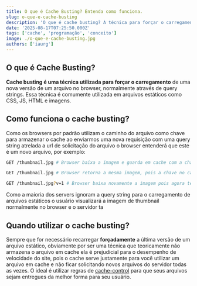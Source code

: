 ```yaml
---
title: O que é Cache Busting? Entenda como funciona.
slug: o-que-e-cache-busting
description: 'O que é cache busting? A técnica para forçar o carregamento de versões atualizadas de um arquivo'
date: '2025-08-17T07:25:50.000Z'
tags: ['cache', 'programação', 'conceito']
image: ./o-que-e-cache-busting.jpg
authors: ['iaurg']
---
```


## O que é Cache Busting?

**Cache busting é uma técnica utilizada para forçar o carregamento** de uma nova versão de um arquivo no browser, normalmente através de query strings. Essa técnica é comumente utilizada em arquivos estáticos como CSS, JS, HTML e imagens.

## Como funciona o cache busting?

Como os browsers por padrão utilizam o caminho do arquivo como chave para armazenar o cache ao enviarmos uma nova requisição com uma query string atrelada a url de solicitação do arquivo o browser entenderá que este é um novo arquivo, por exemplo:

```sh
GET /thumbnail.jpg # Browser baixa a imagem e guarda em cache com a chave 'thumbnail.jpg'

GET /thumbnail.jpg # Browser retorna a mesma imagem, pois a chave no cache ainda é a mesma

GET /thumbnail.jpg?v=1 # Browser baixa novamente a imagem pois agora temos uma nova chave 'thumbnail.jpg?v=1'
```

Como a maioria dos servers ignoram a query string para o carregamento de arquivos estáticos o usuário visualizará a imagem de thumbnail normalmente no browser e o servidor ta

## Quando utilizar o cache busting?

Sempre que for necessário recarregar **forçadamente** a última versão de um arquivo estático, obviamente por ser uma técnica que teoricamente não armazena o arquivo em cache ela é prejudicial para o desempenho de velocidade do site, pois o cache serve justamente para você utilizar um arquivo em cache e não ficar solicitando novos arquivos do servidor todas as vezes. O ideal é utilizar regras de [cache-control](https://developer.mozilla.org/en-US/docs/Web/HTTP/Reference/Headers/Cache-Control) para que seus arquivos sejam entregues da melhor forma para seu usuário.